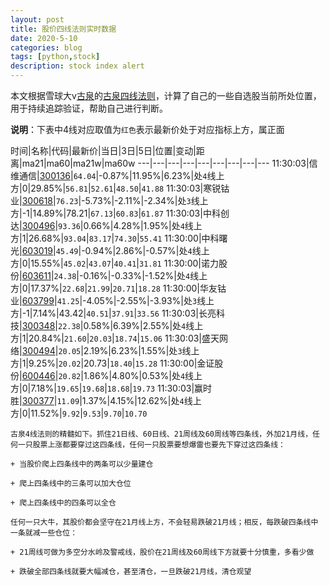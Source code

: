 ```yaml
---
layout: post
title: 股价四线法则实时数据
date: 2020-5-10
categories: blog
tags: [python,stock]
description: stock index alert
---
```



本文根据雪球大v[古泉](https://xueqiu.com/u/7148646888)的[古泉四线法则](https://xueqiu.com/7148646888/130498192)，计算了自己的一些自选股当前所处位置，用于持续追踪验证，帮助自己进行判断。

**说明**：下表中4线对应取值为`红色`表示最新价处于对应指标上方，属正面

时间|名称|代码|最新价|当日|3日|5日|位置|变动|距离|ma21|ma60|ma21w|ma60w
---|---|---|---|---|---|---|---|---
11:30:03|信维通信|[300136](https://xueqiu.com/S/SZ300136)|`64.04`|-0.87%|11.95%|6.23%|处`4`线上方|0|29.85%|`56.81`|`52.61`|`48.50`|`41.88`
11:30:03|寒锐钴业|[300618](https://xueqiu.com/S/SZ300618)|`76.23`|-5.73%|-2.11%|-2.34%|处`3`线上方|-1|14.89%|78.21|`67.13`|`60.83`|`61.87`
11:30:03|中科创达|[300496](https://xueqiu.com/S/SZ300496)|`93.36`|0.66%|4.28%|1.95%|处`4`线上方|1|26.68%|`93.04`|`83.17`|`74.30`|`55.41`
11:30:00|中科曙光|[603019](https://xueqiu.com/S/SH603019)|`45.49`|-0.94%|2.86%|-0.57%|处`4`线上方|0|15.55%|`45.02`|`43.07`|`40.41`|`31.81`
11:30:00|诺力股份|[603611](https://xueqiu.com/S/SH603611)|`24.38`|-0.16%|-0.33%|-1.52%|处`4`线上方|0|17.37%|`22.68`|`21.99`|`20.71`|`18.28`
11:30:00|华友钴业|[603799](https://xueqiu.com/S/SH603799)|`41.25`|-4.05%|-2.55%|-3.93%|处`3`线上方|-1|7.14%|43.42|`40.51`|`37.91`|`33.56`
11:30:03|长亮科技|[300348](https://xueqiu.com/S/SZ300348)|`22.38`|0.58%|6.39%|2.55%|处`4`线上方|1|20.84%|`21.60`|`20.03`|`18.74`|`15.06`
11:30:03|盛天网络|[300494](https://xueqiu.com/S/SZ300494)|`20.05`|2.19%|6.23%|1.55%|处`3`线上方|1|9.25%|`20.02`|20.73|`18.40`|`15.28`
11:30:00|金证股份|[600446](https://xueqiu.com/S/SH600446)|`20.82`|1.86%|4.80%|0.53%|处`4`线上方|0|7.18%|`19.65`|`19.68`|`18.68`|`19.73`
11:30:03|赢时胜|[300377](https://xueqiu.com/S/SZ300377)|`11.09`|1.37%|4.15%|12.62%|处`4`线上方|0|11.52%|`9.92`|`9.53`|`9.70`|`10.70`

```
古泉4线法则的精髓如下。抓住21日线、60日线、21周线及60周线等四条线，外加21月线，任何一只股票上涨都要穿过这四条线，任何一只股票要想爆雷也要先下穿过这四条线：

+ 当股价爬上四条线中的两条可以少量建仓

+ 爬上四条线中的三条可以加大仓位

+ 爬上四条线中的四条可以全仓

任何一只大牛，其股价都会坚守在21月线上方，不会轻易跌破21月线；相反，每跌破四条线中一条就减一些仓位：

+ 21周线可做为多空分水岭及警戒线，股价在21周线及60周线下方就要十分慎重，多看少做

+ 跌破全部四条线就要大幅减仓，甚至清仓，一旦跌破21月线，清仓观望
```